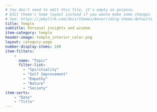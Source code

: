 ```yaml
---
# You don't need to edit this file, it's empty on purpose.
# Edit theme's home layout instead if you wanna make some changes
# See: https://jekyllrb.com/docs/themes/#overriding-theme-defaults
title: Temple
subtitle: Personal insights and wisdom
item-category: temple
header-image: temple_interior_color.png
layout: category-page
number-display-items: 100
item-filters:
    -
      name: "Topic"
      filter-list:
        - "Spirituality"
        - "Self Improvement"
        - "Empathy"
        - "Nature"
        - "Society"
item-sorts:
    - "Date"
    - "Title"
---
```

